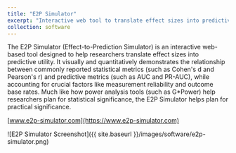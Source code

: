 ```yaml
---
title: "E2P Simulator"
excerpt: "Interactive web tool to translate effect sizes into predictive utility."
collection: software
---
```


The E2P Simulator (Effect-to-Prediction Simulator) is an interactive web-based tool designed to help researchers translate effect sizes into predictive utility. It visually and quantitatively demonstrates the relationship between commonly reported statistical metrics (such as Cohen's d and Pearson's r) and predictive metrics (such as AUC and PR-AUC), while accounting for crucial factors like measurement reliability and outcome base rates. Much like how power analysis tools (such as G*Power) help researchers plan for statistical significance, the E2P Simulator helps plan for practical significance.

[www.e2p-simulator.com](https://www.e2p-simulator.com) 

![E2P Simulator Screenshot]({{ site.baseurl }}/images/software/e2p-simulator.png)